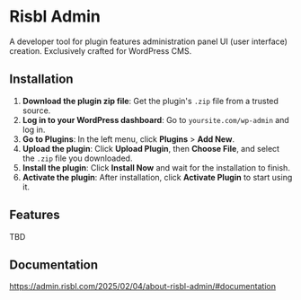 # Risbl Admin
A developer tool for plugin features administration panel UI (user interface) creation. Exclusively crafted for WordPress CMS.

## Installation

1. **Download the plugin zip file**: Get the plugin's `.zip` file from a trusted source.
2. **Log in to your WordPress dashboard**: Go to `yoursite.com/wp-admin` and log in.
3. **Go to Plugins**: In the left menu, click **Plugins** > **Add New**.
4. **Upload the plugin**: Click **Upload Plugin**, then **Choose File**, and select the `.zip` file you downloaded.
5. **Install the plugin**: Click **Install Now** and wait for the installation to finish.
6. **Activate the plugin**: After installation, click **Activate Plugin** to start using it.

## Features

TBD

## Documentation

https://admin.risbl.com/2025/02/04/about-risbl-admin/#documentation
